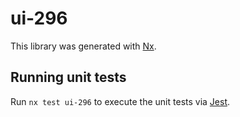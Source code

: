 # ui-296

This library was generated with [Nx](https://nx.dev).

## Running unit tests

Run `nx test ui-296` to execute the unit tests via [Jest](https://jestjs.io).
